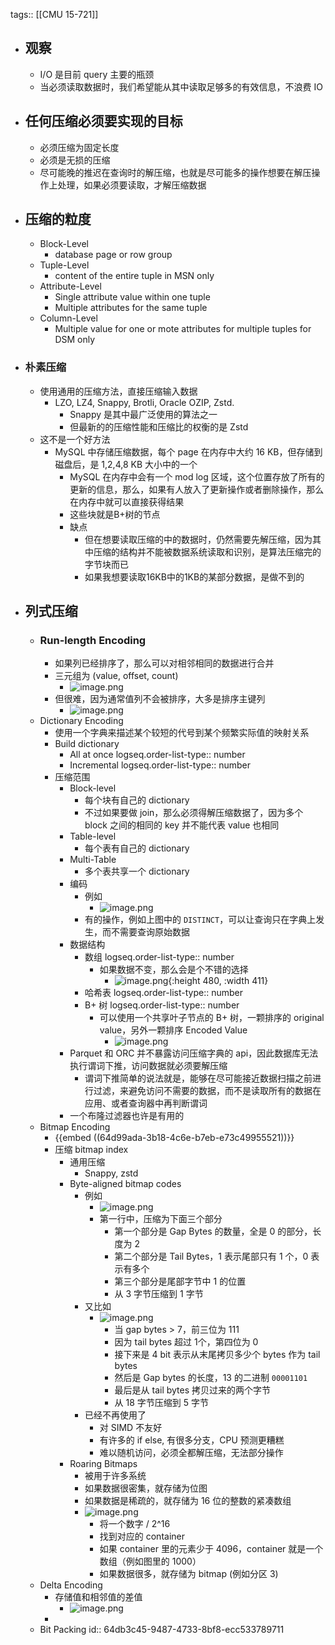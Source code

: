 tags:: [[CMU 15-721]]

- ## 观察
	- I/O 是目前 query 主要的瓶颈
	- 当必须读取数据时，我们希望能从其中读取足够多的有效信息，不浪费 IO
- ## 任何压缩必须要实现的目标
	- 必须压缩为固定长度
	- 必须是无损的压缩
	- 尽可能晚的推迟在查询时的解压缩，也就是尽可能多的操作想要在解压操作上处理，如果必须要读取，才解压缩数据
- ## 压缩的粒度
	- Block-Level
		- database page or row group
	- Tuple-Level
		- content of the entire tuple in MSN only
	- Attribute-Level
		- Single attribute value within one tuple
		- Multiple attributes for the same tuple
	- Column-Level
		- Multiple value for one or mote attributes for multiple tuples for DSM only
- ### 朴素压缩
	- 使用通用的压缩方法，直接压缩输入数据
		- LZO, LZ4, Snappy, Brotli, Oracle OZIP, Zstd.
			- Snappy 是其中最广泛使用的算法之一
			- 但最新的的压缩性能和压缩比的权衡的是 Zstd
	- 这不是一个好方法
		- MySQL 中存储压缩数据，每个 page 在内存中大约 16 KB，但存储到磁盘后，是 1,2,4,8 KB 大小中的一个
			- MySQL 在内存中会有一个 mod log 区域，这个位置存放了所有的更新的信息，那么，如果有人放入了更新操作或者删除操作，那么在内存中就可以直接获得结果
			- 这些块就是B+树的节点
			- 缺点
				- 但在想要读取压缩的中的数据时，仍然需要先解压缩，因为其中压缩的结构并不能被数据系统读取和识别，是算法压缩完的字节块而已
				- 如果我想要读取16KB中的1KB的某部分数据，是做不到的
- ## 列式压缩
	- ### Run-length Encoding
		- 如果列已经排序了，那么可以对相邻相同的数据进行合并
		- 三元组为 (value, offset, count)
			- ![image.png](../assets/image_1692090443097_0.png)
		- 但很难，因为通常值列不会被排序，大多是排序主键列
			- ![image.png](../assets/image_1692090383638_0.png)
	- Dictionary Encoding
		- 使用一个字典来描述某个较短的代号到某个频繁实际值的映射关系
		- Build dictionary
			- All at once
			  logseq.order-list-type:: number
			- Incremental
			  logseq.order-list-type:: number
		- 压缩范围
			- Block-level
				- 每个块有自己的 dictionary
				- 不过如果要做 join，那么必须得解压缩数据了，因为多个 block 之间的相同的 key 并不能代表 value 也相同
			- Table-level
				- 每个表有自己的 dictionary
			- Multi-Table
				- 多个表共享一个 dictionary
			- 编码
				- 例如
					- ![image.png](../assets/image_1692091558439_0.png)
				- 有的操作，例如上图中的 `DISTINCT`，可以让查询只在字典上发生，而不需要查询原始数据
			- 数据结构
				- 数组
				  logseq.order-list-type:: number
					- 如果数据不变，那么会是个不错的选择
						- ![image.png](../assets/image_1692092096791_0.png){:height 480, :width 411}
				- 哈希表
				  logseq.order-list-type:: number
				- B+ 树
				  logseq.order-list-type:: number
					- 可以使用一个共享叶子节点的 B+ 树，一颗排序的 original value，另外一颗排序 Encoded Value
						- ![image.png](../assets/image_1692092187804_0.png)
			- Parquet 和 ORC 并不暴露访问压缩字典的 api，因此数据库无法执行谓词下推，访问数据就必须要解压缩
				- 谓词下推简单的说法就是，能够在尽可能接近数据扫描之前进行过滤，来避免访问不需要的数据，而不是读取所有的数据在应用、或者查询器中再判断谓词
			- 一个布隆过滤器也许是有用的
	- Bitmap Encoding
		- {{embed ((64d99ada-3b18-4c6e-b7eb-e73c49955521))}}
		- 压缩 bitmap index
			- 通用压缩
				- Snappy, zstd
			- Byte-aligned bitmap codes
				- 例如
					- ![image.png](../assets/image_1692093341710_0.png)
					- 第一行中，压缩为下面三个部分
						- 第一个部分是 Gap Bytes 的数量，全是 0 的部分，长度为 2
						- 第二个部分是 Tail Bytes，1 表示尾部只有 1 个，0 表示有多个
						- 第三个部分是尾部字节中 1 的位置
						- 从 3 字节压缩到 1 字节
				- 又比如
					- ![image.png](../assets/image_1692093704917_0.png)
						- 当 gap bytes > 7，前三位为 111
						- 因为 tail bytes 超过 1个，第四位为 0
						- 接下来是 4 bit 表示从末尾拷贝多少个 bytes 作为 tail bytes
						- 然后是 Gap bytes 的长度，13 的二进制 `00001101`
						- 最后是从 tail bytes 拷贝过来的两个字节
						- 从 18 字节压缩到 5 字节
				- 已经不再使用了
					- 对 SIMD 不友好
					- 有许多的 if else, 有很多分支，CPU 预测更糟糕
					- 难以随机访问，必须全都解压缩，无法部分操作
			- Roaring Bitmaps
				- 被用于许多系统
				- 如果数据很密集，就存储为位图
				- 如果数据是稀疏的，就存储为 16 位的整数的紧凑数组
				- ![image.png](../assets/image_1692102067088_0.png)
					- 将一个数字 / 2^16
					- 找到对应的 container
					- 如果 container 里的元素少于 4096，container 就是一个数组（例如图里的 1000）
					- 如果数据很多，就存储为 bitmap (例如分区 3)
	- Delta Encoding
		- 存储值和相邻值的差值
			- ![image.png](../assets/image_1692101912742_0.png)
		-
	- Bit Packing
	  id:: 64db3c45-9487-4733-8bf8-ecc533789711